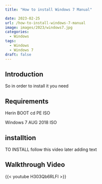 ```yaml
---
title: "How to install Windows 7 Manual"

date: 2023-02-25
url: /how-to-install-windows-7-manual
image: images/2023/windows7.jpg
categories:
  - Windows
tags:
  - Windows
  - Windows 7
draft: false
---
```


<!--more-->
## Introduction


So in order to install it you need


## Requirements


Herin BOOT cd PE ISO


Windows 7 AUG 2018 ISO



## installtion


TO INSTALL follow this video later adding text


## Walkthrough Video

{{< youtube H303Qb6RLFI >}}
